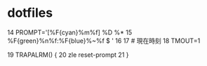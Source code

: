 # dotfiles
 14 PROMPT='[%F{cyan}%m%f] %D %*
 15 %F{green}%n%f:%F{blue}%~%f $ '
 16
 17 # 現在時刻
 18 TMOUT=1

 19 TRAPALRM() {
 20   zle reset-prompt
 21 }
